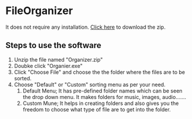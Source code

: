 # FileOrganizer
It does not require any installation. [Click here](https://google.com) to download the zip.


## Steps to use the software
1. Unzip the file named "Organizer.zip"
2. Doubke click "Organier.exe"
3. Click "Choose File" and choose the the folder where the files are to be sorted.
4. Choose "Default" or "Custom" sorting menu as per your need.
	1. Default Menu; It has pre-defined folder names which can be seen the drop down menu.
		 It makes folders for music, images, audio.......
	2. Custom Mune; It helps in creating folders and also gives you the freedom to choose what type of file are to get into the folder.
